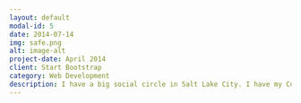 ```yaml
---
layout: default
modal-id: 5
date: 2014-07-14
img: safe.png
alt: image-alt
project-date: April 2014
client: Start Bootstrap
category: Web Development
description: I have a big social circle in Salt Lake City. I have my Cousins living here and many friends from different countries, who also came to study in United States. It is fun hanging out with other international students, I get to learn about their culture more and interesting things about their country.
---
```

